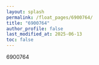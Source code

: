 ```yaml
---
layout: splash
permalink: /float_pages/6900764/
title: "6900764"
author_profile: false
last_modified_at: 2025-06-13
toc: false
---
```

 
6900764
